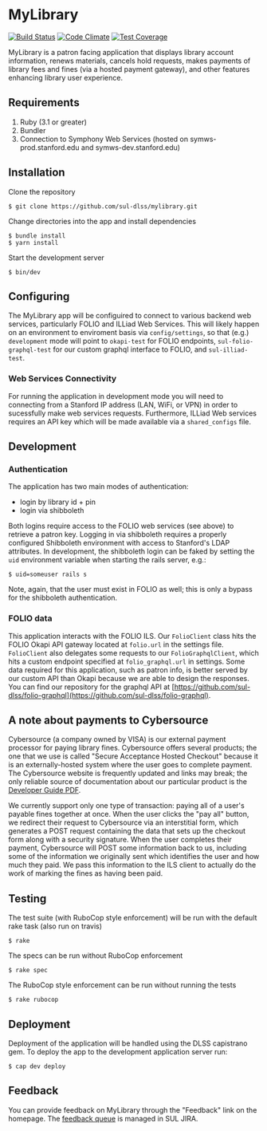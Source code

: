 # MyLibrary

[![Build Status](https://github.com/sul-dlss/mylibrary/workflows/CI/badge.svg?branch=main)](https://github.com/sul-dlss/mylibrary/actions?query=workflow%3ACI+branch%3Amain)
[![Code Climate](https://codeclimate.com/github/sul-dlss/mylibrary/badges/gpa.svg)](https://codeclimate.com/github/sul-dlss/mylibrary)
[![Test Coverage](https://api.codeclimate.com/v1/badges/a8f1c5dab3a53ffba586/test_coverage)](https://codeclimate.com/github/sul-dlss/mylibrary/test_coverage)

MyLibrary is a patron facing application that displays library account information,
renews materials, cancels hold requests, makes payments of library fees and fines (via a hosted payment gateway),
and other features enhancing library user experience.

## Requirements

1. Ruby (3.1 or greater)
2. Bundler
3. Connection to Symphony Web Services (hosted on symws-prod.stanford.edu and symws-dev.stanford.edu)

## Installation

Clone the repository

    $ git clone https://github.com/sul-dlss/mylibrary.git

Change directories into the app and install dependencies

    $ bundle install
    $ yarn install

Start the development server

    $ bin/dev

## Configuring

The MyLibrary app will be configuired to connect to various backend web services, particularly FOLIO and
ILLiad Web Services. This will likely happen on an environment to enviroment basis via `config/settings`, so that (e.g.) `development` mode will point to `okapi-test` for FOLIO endpoints, `sul-folio-graphql-test` for our custom graphql interface to FOLIO, and `sul-illiad-test`.

### Web Services Connectivity

For running the application in development mode you will need to connecting from a Stanford IP address (LAN, WiFi, or VPN)
in order to sucessfully make web services requests. Furthermore, ILLiad Web services requires an API key which will be
made available via a `shared_configs` file.

## Development

### Authentication

The application has two main modes of authentication:

- login by library id + pin
- login via shibboleth

Both logins require access to the FOLIO web services (see above) to retrieve a patron key. Logging in via shibboleth requires a properly configured Shibboleth environment with access to Stanford's LDAP attributes. In development, the shibboleth login can be faked by setting the `uid` environment variable when starting the rails server, e.g.:

```
$ uid=someuser rails s
```

Note, again, that the user must exist in FOLIO as well; this is only a bypass for the shibboleth authentication.


### FOLIO data

This application interacts with the FOLIO ILS. Our `FolioClient` class hits the FOLIO Okapi API gateway located at `folio.url` in the settings file. `FolioClient` also delegates some requests to our `FolioGraphqlClient`, which hits a custom endpoint specified at `folio_graphql.url` in settings. Some data required for this application, such as patron info, is better served by our custom API than Okapi because we are able to design the responses. You can find our repository for the graphql API at [https://github.com/sul-dlss/folio-graphql](https://github.com/sul-dlss/folio-graphql).

## A note about payments to Cybersource
Cybersource (a company owned by VISA) is our external payment processor for paying library fines. Cybersource offers several products; the one that we use is called "Secure Acceptance Hosted Checkout" because it is an externally-hosted system where the user goes to complete payment. The Cybersource website is frequently updated and links may break; the only reliable source of documentation about our particular product is the [Developer Guide PDF](https://developer.cybersource.com/library/documentation/dev_guides/Secure_Acceptance_Hosted_Checkout/Secure_Acceptance_Hosted_Checkout.pdf).

We currently support only one type of transaction: paying all of a user's payable fines together at once. When the user clicks the "pay all" button, we redirect their request to Cybersource via an interstitial form, which generates a POST request containing the data that sets up the checkout form along with a security signature. When the user completes their payment, Cybersource will POST some information back to us, including some of the information we originally sent which identifies the user and how much they paid. We pass this information to the ILS client to actually do the work of marking the fines as having been paid.

## Testing

The test suite (with RuboCop style enforcement) will be run with the default rake task (also run on travis)

    $ rake

The specs can be run without RuboCop enforcement

    $ rake spec

The RuboCop style enforcement can be run without running the tests

    $ rake rubocop

## Deployment

Deployment of the application will be handled using the DLSS capistrano gem. To deploy the app to the development application
server run:

    $ cap dev deploy

## Feedback

You can provide feedback on MyLibrary through the "Feedback" link on the homepage. The [feedback queue](https://jirasul.stanford.edu/jira/projects/MYLIBACCNT) is managed in SUL JIRA.
